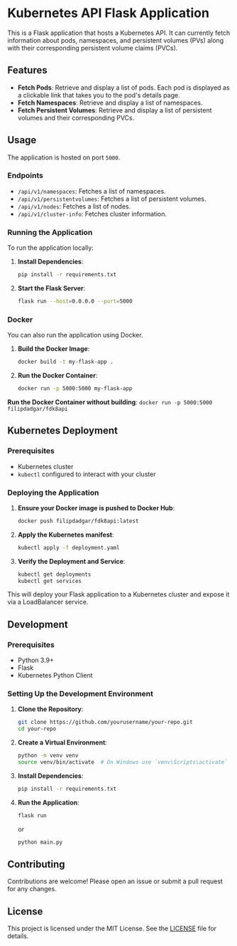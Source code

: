 # Kubernetes API Flask Application

This is a Flask application that hosts a Kubernetes API. It can currently fetch information about pods, namespaces, and persistent volumes (PVs) along with their corresponding persistent volume claims (PVCs).

## Features

- **Fetch Pods**: Retrieve and display a list of pods. Each pod is displayed as a clickable link that takes you to the pod's details page.
- **Fetch Namespaces**: Retrieve and display a list of namespaces.
- **Fetch Persistent Volumes**: Retrieve and display a list of persistent volumes and their corresponding PVCs.

## Usage

The application is hosted on port `5000`.

### Endpoints

- `/api/v1/namespaces`: Fetches a list of namespaces.
- `/api/v1/persistentvolumes`: Fetches a list of persistent volumes.
- `/api/v1/nodes`: Fetches a list of nodes.
- `/api/v1/cluster-info`: Fetches cluster information.

### Running the Application

To run the application locally:

1. **Install Dependencies**:
    ```sh
    pip install -r requirements.txt
    ```

2. **Start the Flask Server**:
    ```sh
    flask run --host=0.0.0.0 --port=5000
    ```

### Docker

You can also run the application using Docker.

1. **Build the Docker Image**:
    ```sh
    docker build -t my-flask-app .
    ```

2. **Run the Docker Container**:
    ```sh
    docker run -p 5000:5000 my-flask-app
    ```

**Run the Docker Container without building**:
    ```
    docker run -p 5000:5000 filipdadgar/fdk8api
    ```

## Kubernetes Deployment

### Prerequisites

- Kubernetes cluster
- `kubectl` configured to interact with your cluster

### Deploying the Application

1. **Ensure your Docker image is pushed to Docker Hub**:
    ```sh
    docker push filipdadgar/fdk8api:latest
    ```

2. **Apply the Kubernetes manifest**:
    ```sh
    kubectl apply -f deployment.yaml
    ```

3. **Verify the Deployment and Service**:
    ```sh
    kubectl get deployments
    kubectl get services
    ```

This will deploy your Flask application to a Kubernetes cluster and expose it via a LoadBalancer service.

## Development

### Prerequisites

- Python 3.9+
- Flask
- Kubernetes Python Client

### Setting Up the Development Environment

1. **Clone the Repository**:
    ```sh
    git clone https://github.com/yourusername/your-repo.git
    cd your-repo
    ```

2. **Create a Virtual Environment**:
    ```sh
    python -m venv venv
    source venv/bin/activate  # On Windows use `venv\Scripts\activate`
    ```

3. **Install Dependencies**:
    ```sh
    pip install -r requirements.txt
    ```

4. **Run the Application**:
    ```sh
    flask run
    ```
    or
    ```sh
    python main.py
    ```

## Contributing

Contributions are welcome! Please open an issue or submit a pull request for any changes.

## License

This project is licensed under the MIT License. See the [LICENSE](LICENSE) file for details.